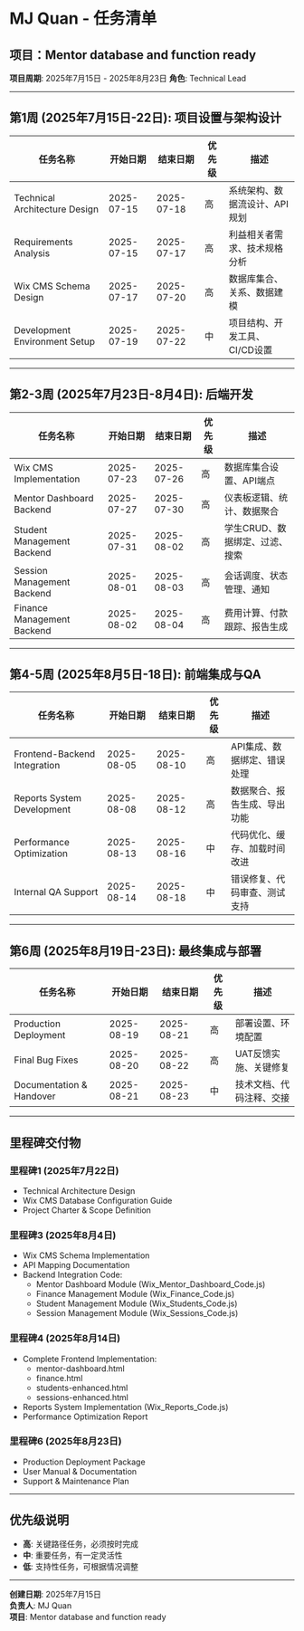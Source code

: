 # MJ Quan - 任务清单

## 项目：Mentor database and function ready
**项目周期**: 2025年7月15日 - 2025年8月23日
**角色**: Technical Lead

---

## 第1周 (2025年7月15日-22日): 项目设置与架构设计

| 任务名称 | 开始日期 | 结束日期 | 优先级 | 描述 |
|---------|---------|---------|-------|-----|
| Technical Architecture Design | 2025-07-15 | 2025-07-18 | 高 | 系统架构、数据流设计、API规划 |
| Requirements Analysis | 2025-07-15 | 2025-07-17 | 高 | 利益相关者需求、技术规格分析 |
| Wix CMS Schema Design | 2025-07-17 | 2025-07-20 | 高 | 数据库集合、关系、数据建模 |
| Development Environment Setup | 2025-07-19 | 2025-07-22 | 中 | 项目结构、开发工具、CI/CD设置 |

---

## 第2-3周 (2025年7月23日-8月4日): 后端开发

| 任务名称 | 开始日期 | 结束日期 | 优先级 | 描述 |
|---------|---------|---------|-------|-----|
| Wix CMS Implementation | 2025-07-23 | 2025-07-26 | 高 | 数据库集合设置、API端点 |
| Mentor Dashboard Backend | 2025-07-27 | 2025-07-30 | 高 | 仪表板逻辑、统计、数据聚合 |
| Student Management Backend | 2025-07-31 | 2025-08-02 | 高 | 学生CRUD、数据绑定、过滤、搜索 |
| Session Management Backend | 2025-08-01 | 2025-08-03 | 高 | 会话调度、状态管理、通知 |
| Finance Management Backend | 2025-08-02 | 2025-08-04 | 高 | 费用计算、付款跟踪、报告生成 |

---

## 第4-5周 (2025年8月5日-18日): 前端集成与QA

| 任务名称 | 开始日期 | 结束日期 | 优先级 | 描述 |
|---------|---------|---------|-------|-----|
| Frontend-Backend Integration | 2025-08-05 | 2025-08-10 | 高 | API集成、数据绑定、错误处理 |
| Reports System Development | 2025-08-08 | 2025-08-12 | 高 | 数据聚合、报告生成、导出功能 |
| Performance Optimization | 2025-08-13 | 2025-08-16 | 中 | 代码优化、缓存、加载时间改进 |
| Internal QA Support | 2025-08-14 | 2025-08-18 | 中 | 错误修复、代码审查、测试支持 |

---

## 第6周 (2025年8月19日-23日): 最终集成与部署

| 任务名称 | 开始日期 | 结束日期 | 优先级 | 描述 |
|---------|---------|---------|-------|-----|
| Production Deployment | 2025-08-19 | 2025-08-21 | 高 | 部署设置、环境配置 |
| Final Bug Fixes | 2025-08-20 | 2025-08-22 | 高 | UAT反馈实施、关键修复 |
| Documentation & Handover | 2025-08-21 | 2025-08-23 | 中 | 技术文档、代码注释、交接 |

---

## 里程碑交付物

### 里程碑1 (2025年7月22日)
- Technical Architecture Design
- Wix CMS Database Configuration Guide
- Project Charter & Scope Definition

### 里程碑3 (2025年8月4日)
- Wix CMS Schema Implementation
- API Mapping Documentation
- Backend Integration Code:
  - Mentor Dashboard Module (Wix_Mentor_Dashboard_Code.js)
  - Finance Management Module (Wix_Finance_Code.js)
  - Student Management Module (Wix_Students_Code.js)
  - Session Management Module (Wix_Sessions_Code.js)

### 里程碑4 (2025年8月14日)
- Complete Frontend Implementation:
  - mentor-dashboard.html
  - finance.html
  - students-enhanced.html
  - sessions-enhanced.html
- Reports System Implementation (Wix_Reports_Code.js)
- Performance Optimization Report

### 里程碑6 (2025年8月23日)
- Production Deployment Package
- User Manual & Documentation
- Support & Maintenance Plan

---

## 优先级说明
- **高**: 关键路径任务，必须按时完成
- **中**: 重要任务，有一定灵活性
- **低**: 支持性任务，可根据情况调整

---

**创建日期**: 2025年7月15日  
**负责人**: MJ Quan  
**项目**: Mentor database and function ready
